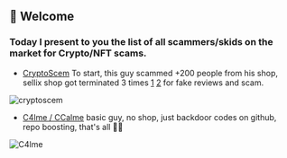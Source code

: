 ## 👋 Welcome
### Today I present to you the list of **all** scammers/skids on the market for Crypto/NFT scams.


- [CryptoScem](https://github.com/cryptoscemdev)
To start, this guy scammed +200 people from his shop, sellix shop got terminated 3 times [1](https://cryptoscem.sellix.io) [2](https://cryptoscemm.sellix.io) for fake reviews and scam.

![cryptoscem](https://user-images.githubusercontent.com/103531256/174454376-e6d126e9-7cd0-46ba-9224-4c157026c36c.png)



- [C4lme / CCalme](https://github.com/C4lme)
basic guy, no shop, just backdoor codes on github, repo boosting, that's all 🤷‍♂


![C4lme](https://user-images.githubusercontent.com/103531256/174454492-be035582-79e9-4743-aaaa-bee7c3b96e0b.png)
